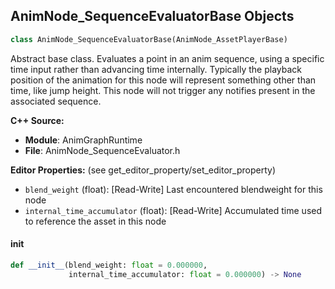 ## AnimNode_SequenceEvaluatorBase Objects

```python
class AnimNode_SequenceEvaluatorBase(AnimNode_AssetPlayerBase)
```

Abstract base class. Evaluates a point in an anim sequence, using a specific time input rather than advancing time internally.
Typically the playback position of the animation for this node will represent something other than time, like jump height.
This node will not trigger any notifies present in the associated sequence.

**C++ Source:**

- **Module**: AnimGraphRuntime
- **File**: AnimNode_SequenceEvaluator.h

**Editor Properties:** (see get_editor_property/set_editor_property)

- ``blend_weight`` (float):  [Read-Write] Last encountered blendweight for this node
- ``internal_time_accumulator`` (float):  [Read-Write] Accumulated time used to reference the asset in this node

<a id="unreal.AnimNode_SequenceEvaluatorBase.__init__"></a>

#### __init__

```python
def __init__(blend_weight: float = 0.000000,
             internal_time_accumulator: float = 0.000000) -> None
```

<a id="unreal.AnimNode_SequenceEvaluator"></a>